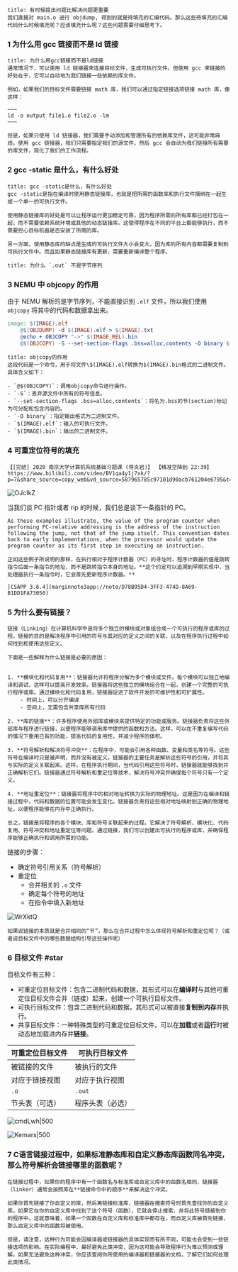 
```ad-danger
title: 有时候提出问题比解决问题更重要
我们直接对 main.o 进行 objdump, 得到的就是待填充的汇编代码。那么这些待填充的汇编代码什么时候填充呢？应该填充什么呢？这些问题需要仔细思考下。
```


### 1 为什么用 gcc 链接而不是 ld 链接

```ad-chatgpt
title: 为什么用gcc链接而不是ld链接
通常情况下，可以使用 ld 链接器来连接目标文件，生成可执行文件。但使用 gcc 来链接的好处在于，它可以自动地为我们链接一些依赖的库文件。 

例如，如果我们的目标文件需要链接 math 库，我们可以通过指定链接选项链接 math 库，像这样：

~~~
ld -o output file1.o file2.o -lm
~~~

但是，如果只使用 ld 链接器，我们需要手动添加和管理所有的依赖库文件，这可能非常麻烦。使用 gcc 链接器，我们只需要指定我们的源文件，然后 gcc 会自动为我们链接所有需要的库文件，简化了我们的工作流程。
```

### 2 gcc -static 是什么，有什么好处

```ad-chatgpt
title: gcc -static是什么，有什么好处
gcc -static是指在编译时使用静态链接库，也就是把所需的函数库和执行文件捆绑在一起生成一个单一的可执行文件。

使用静态链接库的好处是可以让程序运行更加稳定可靠，因为程序所需的所有库都已经打包在一起，而不需要依赖系统环境或其他的动态链接库。这使得程序在不同的平台上都能够执行，而不需要担心目标机器是否安装了所需的库。

另一方面，使用静态库的缺点是生成的可执行文件大小会变大，因为库的所有内容都需要复制到可执行文件中。而且如果静态链接库有更新，需要重新编译整个程序。
```

```ad-question
title: 为什么 `.out` 不是字节序列
```

### 3 NEMU 中 objcopy 的作用
由于 NEMU 解析的是字节序列，不能直接识别 `.elf` 文件，所以我们使用 `objcopy` 将其中的代码和数据拿出来。
```makefile
image: $(IMAGE).elf
	@$(OBJDUMP) -d $(IMAGE).elf > $(IMAGE).txt
	@echo + OBJCOPY "->" $(IMAGE_REL).bin
	@$(OBJCOPY) -S --set-section-flags .bss=alloc,contents -O binary $(IMAGE).elf $(IMAGE).bin
```

```ad-chatgpt
title: objcopy的作用
这段代码是一个命令，用于将文件\$(IMAGE).elf转换为$(IMAGE).bin格式的二进制文件。具体含义如下：

- `@$(OBJCOPY)`：调用objcopy命令进行操作。
- `-S`：丢弃源文件中所有的符号信息。
- `--set-section-flags .bss=alloc,contents`：将名为.bss的节(section)标记为可分配和包含内容的。
- `-O binary`：指定输出格式为二进制文件。
- `$(IMAGE).elf`：输入的可执行文件。
- `$(IMAGE).bin`：输出的二进制文件。
```


### 4 可重定位符号的填充

```ad-quote
【[完结] 2020 南京大学计算机系统基础习题课 (蒋炎岩)】 【精准空降到 22:39】 https://www.bilibili.com/video/BV1qa4y1j7xk/?p=7&share_source=copy_web&vd_source=587965785c97101d90acb761204e6795&t=1359
```

![OJcIkZ](https://picture-suyifan.oss-cn-shenzhen.aliyuncs.com/uPic/OJcIkZ.png)

当我们谈 PC 指针或者 rip 的时候，我们总是谈下一条指针的 PC。

```ad-quote
As these examples illustrate, the value of the program counter when performing PC-relative addressing is the address of the instruction following the jump, not that of the jump itself. This convention dates back to early implementations, when the processor would update the program counter as its first step in executing an instruction.

正如这些例子所说明的那样，在执行相对于程序计数器（PC）的寻址时，程序计数器的值是跳转指令后面一条指令的地址，而不是跳转指令本身的地址。**这个约定可以追溯到早期实现中，当处理器执行一条指令时，它会首先更新程序计数器。**

[CSAPP 3.6.4](marginnote3app://note/D78B95D4-3FF3-474D-8A69-B1DD1FA73050)

```

### 5 为什么要有链接？

```ad-chatgpt
链接（Linking）在计算机科学中是将多个独立的模块或对象组合成一个可执行的程序或库的过程。链接的目的是解决程序中引用的符号与其对应的定义之间的关联，以及在程序执行过程中如何找到和使用这些定义。

下面是一些解释为什么链接是必要的原因：


1. **模块化和代码复用**：链接器允许将程序分解为多个模块或文件。每个模块可以独立地编译和调试，这样可以提高开发效率。链接器将这些独立的模块组合在一起，创建一个完整的可执行程序或库。通过模块化和代码复用，链接器促进了软件开发的可维护性和可扩展性。
	- 时间上，可以分开编译
	- 空间上，无需包含共享库所有代码

2. **库的链接**：许多程序使用外部库或模块来提供特定的功能或服务。链接器负责将这些外部库与程序进行链接，以便程序能够调用库中提供的函数和方法。这样，可以在不重复编写代码的情况下重用已有的功能，提高代码的复用性，并减少程序的体积。

3. **符号解析和解决符号冲突**：在程序中，可能会引用各种函数、变量和类名等符号。这些符号在编译时只是被声明，而并没有被定义。链接器的主要任务是解析这些符号的引用，并将其与实际的定义关联起来。这样，在程序执行期间，当代码引用这些符号时，链接器就能够找到并正确解析它们。链接器通过符号解析和重定位等技术，解决符号冲突并确保每个符号只有一个定义。

4. **地址重定位**：链接器将程序中的相对地址转换为实际的物理地址。这是因为在编译和链接过程中，代码和数据的位置可能会发生变化。链接器负责将这些相对地址映射到正确的物理地址，以便程序能够在内存中正确执行。

总之，链接是将程序的各个模块、库和符号关联起来的过程。它解决了符号解析、模块化、代码复用、符号冲突和地址重定位等问题。通过链接，我们可以创建出可执行的程序或库，并确保程序能够正确执行和调用所需的功能。
```

链接的步骤：
- 确定符号引用关系（符号解析）
- 重定位
	- 合并相关的 `.o` 文件
	- 确定每个符号的地址
	- 在指令中填入新地址


![WrXktQ](https://picture-suyifan.oss-cn-shenzhen.aliyuncs.com/uPic/WrXktQ.png)


```ad-question
如果说链接的本质就是合并相同的“节”，那么在合并过程中怎么体现符号解析和重定位呢？（或者说目标文件中的哪些数据结构引导这些操作呢）

```

### 6 目标文件 #star

目标文件有三种：
- 可重定位目标文件：包含二进制代码和数据，其形式可以在**编译时**与其他可重定位目标文件合并（链接）起来，创建一个可执行目标文件。
- 可执行目标文件：包含二进制代码和数据，其形式可以被直接**复制到内存**并执行。
- 共享目标文件：一种特殊类型的可重定位目标文件，可以在**加载**或者**运行**时被动态地加载进内存并**链接**。

| 可重定位目标文件 | 可执行目标文件 |
| ---------------- | -------------- |
| 被链接的文件     | 被执行的文件   |
| 对应于链接视图   | 对应于执行视图 |
| `.o`             | `.out`         |
| 节头表（可选）           | 程序头表（必选）               |


![cmdLwh|500](https://picture-suyifan.oss-cn-shenzhen.aliyuncs.com/uPic/cmdLwh.png)

![Kemars|500](https://picture-suyifan.oss-cn-shenzhen.aliyuncs.com/uPic/Kemars.png)

### 7 C语言链接过程中，如果标准静态库和自定义静态库函数同名冲突，那么符号解析会链接哪里的函数呢？

```ad-chatgpt
在链接过程中，如果你的程序中有一个函数名与标准库或自定义库中的函数名相同，链接器（linker）通常会按照库在**链接命令中的顺序**来解决这个冲突。

如果你首先链接了你自定义的库，然后再链接标准库，链接器在搜索符号时首先查找你的自定义库。如果它在你的自定义库中找到了这个符号（函数），它就会停止搜索，并将此符号链接到你的程序中。这就意味着，如果一个函数在自定义库和标准库中都存在，而自定义库被首先链接，那么自定义库中的函数将被使用。

但是，请注意，这种行为可能会因编译器或链接器的具体实现而有所不同，可能也会受到一些链接选项的影响。在实际编程中，最好避免此类冲突，因为这可能会导致程序行为难以预测或理解。如果无法避免这种冲突，你应该查阅你所使用的编译器和链接器的文档，了解它们如何处理此类情况。
```


